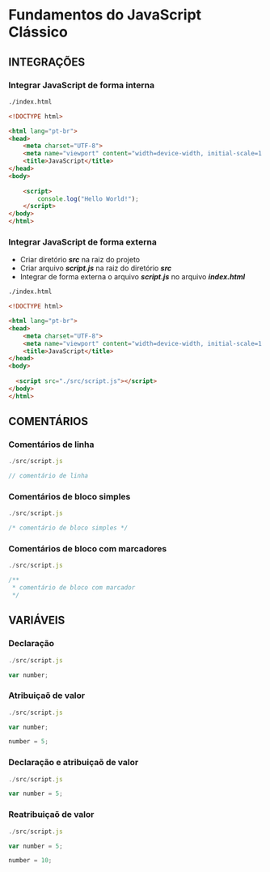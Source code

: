 # Fundamentos do JavaScript Clássico 

## INTEGRAÇÕES 

### Integrar JavaScript de forma interna 

~~~ html
./index.html

<!DOCTYPE html>

<html lang="pt-br">
<head>
    <meta charset="UTF-8">
    <meta name="viewport" content="width=device-width, initial-scale=1.0">
    <title>JavaScript</title>
</head>
<body>
    
    <script>
        console.log("Hello World!");
    </script>
</body>
</html>
~~~
    


### Integrar JavaScript de forma externa

- Criar diretório ***src*** na raiz do projeto 
- Criar arquivo ***script.js*** na raiz do diretório ***src***
- Integrar de forma externa o arquivo ***script.js*** no arquivo ***index.html***

~~~ html
./index.html

<!DOCTYPE html>

<html lang="pt-br">
<head>
    <meta charset="UTF-8">
    <meta name="viewport" content="width=device-width, initial-scale=1.0">
    <title>JavaScript</title>
</head>
<body>
    
  <script src="./src/script.js"></script>
</body>
</html>
~~~

## COMENTÁRIOS

### Comentários de linha 

~~~ javascript 
./src/script.js

// comentário de linha 

~~~

### Comentários de bloco simples 

~~~ javascript 
./src/script.js

/* comentário de bloco simples */

~~~

### Comentários de bloco com marcadores

~~~ javascript 
./src/script.js

/**
 * comentário de bloco com marcador 
 */

~~~

## VARIÁVEIS

### Declaração

~~~javascript 
./src/script.js

var number;

~~~

### Atribuiçaõ de valor 

~~~javascript 
./src/script.js

var number;

number = 5;

~~~

### Declaração e atribuiçaõ de valor 

~~~javascript 
./src/script.js

var number = 5;

~~~

### Reatribuiçaõ de valor 

~~~javascript 
./src/script.js

var number = 5;

number = 10;

~~~




    
    


